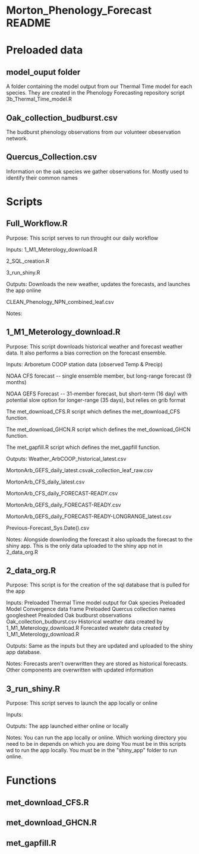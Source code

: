 # Morton_Phenology_Forecast README

# Preloaded data

## model_ouput folder

A folder containing the model output from our Thermal Time model for each species. They are created in the Phenology Forecasting repository script 3b_Thermal_Time_model.R

## Oak_collection_budburst.csv

The budburst phenology observations from our volunteer obeservation network.

## Quercus_Collection.csv

Information on the oak species we gather observations for. Mostly used to identify their common names

# Scripts

## Full_Workflow.R

Purpose: This script serves to run throught our daily workflow

Inputs: 1_M1_Meterology_download.R

2_SQL_creation.R

3_run_shiny.R
        
Outputs: Downloads the new weather, updates the forecasts, and launches the app online

CLEAN_Phenology_NPN_combined_leaf.csv         

Notes: 


## 1_M1_Meterology_download.R

Purpose: This script downloads historical weather and forecast weather data. It also performs a bias correction on the forecast ensemble.

Inputs: Arboretum COOP station data (observed Temp & Precip)
 
NOAA CFS forecast -- single ensemble member, but long-range forecast (9 months)

NOAA GEFS Forecast -- 31-member forecast, but short-term (16 day) with potential slow option for longer-range (35 days), but relies on grib format

The met_download_CFS.R script which defines the met_download_CFS function.

The met_download_GHCN.R script which defines the met_download_GHCN function.

The met_gapfill.R script which defines the met_gapfill function.
         
Outputs: Weather_ArbCOOP_historical_latest.csv

MortonArb_GEFS_daily_latest.csvak_collection_leaf_raw.csv

MortonArb_CFS_daily_latest.csv

MortonArb_CFS_daily_FORECAST-READY.csv

MortonArb_GEFS_daily_FORECAST-READY.csv

MortonArb_GEFS_daily_FORECAST-READY-LONGRANGE_latest.csv

Previous-Forecast_Sys.Date().csv
          
Notes: Alongside downloding the forecast it also uploads the forecast to the shiny app. This is the only data uploaded to the shiny app not in 2_data_org.R


## 2_data_org.R

Purpose: This script is for the creation of the sql database that is pulled for the app

Inputs: Preloaded Thermal Time model output for Oak species
        Preloaded Model Convergence data frame
        Preloaded Quercus collection names googlesheet
        Prealoded Oak budburst observations Oak_collection_budburst.csv
        Historical weather data created by 1_M1_Meterology_download.R
        Forecasted weatehr data created by 1_M1_Meterology_download.R

Outputs: Same as the inputs but they are updated and uploaded to the shiny app database.

Notes: Forecasts aren't overwritten they are stored as historical forecasts. Other components are overwritten with updated information


## 3_run_shiny.R

Purpose: This script serves to launch the app locally or online

Inputs:
         
Outputs: The app launched either online or locally
         
Notes:   You can run the app locally or online. Which working directory you need to be in depends on which you are doing
You must be in this scripts wd to run the app locally. You must be in the "shiny_app" folder to run online.

# Functions

## met_download_CFS.R

## met_download_GHCN.R

## met_gapfill.R

